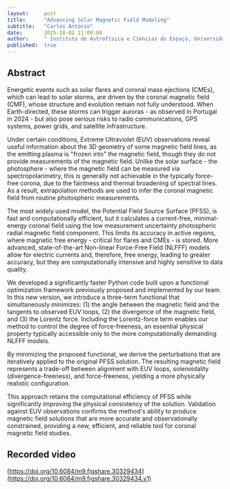 ```yaml
---
layout:     post
title:      "Advancing Solar Magnetic Field Modeling"
subtitle:   "Carlos António"
date:       2025-10-02 11:00:00
author:     " Instituto de Astrofísica e Ciências do Espaço, Universidade de Coimbra, Portugal"
published:  true
---
```


## Abstract
Energetic events such as solar flares and coronal mass ejections (CMEs), which can lead to solar storms, are driven by the coronal magnetic field (CMF), whose structure and evolution remain not fully understood. When Earth-directed, these storms can trigger auroras - as observed in Portugal in 2024 - but also pose serious risks to radio communications, GPS systems, power grids, and satellite infrastructure.

Under certain conditions, Extreme Ultraviolet (EUV) observations reveal useful information about the 3D geometry of some magnetic field lines, as the emitting plasma is "frozen into" the magnetic field, though they do not provide measurements of the magnetic field. Unlike the solar surface - the photosphere - where the magnetic field can be measured via spectropolarimetry, this is generally not achievable in the typically force-free corona, due to the faintness and thermal broadening of spectral lines. As a result, extrapolation methods are used to infer the coronal magnetic field from routine photospheric measurements.

The most widely used model, the Potential Field Source Surface (PFSS), is fast and computationally efficient, but it calculates a current-free, minimal-energy coronal field using the low measurement uncertainty photospheric radial magnetic field component. This limits its accuracy in active regions, where magnetic free energy - critical for flares and CMEs - is stored. More advanced, state-of-the-art Non-linear Force-Free Field (NLFFF) models allow for electric currents and, therefore, free energy, leading to greater accuracy, but they are computationally intensive and highly sensitive to data quality.

We developed a significantly faster Python code built upon a functional optimization framework previously proposed and implemented by our team. In this new version, we introduce a three-term functional that simultaneously minimizes: (1) the angle between the magnetic field and the tangents to observed EUV loops, (2) the divergence of the magnetic field, and (3) the Lorentz force. Including the Lorentz-force term enables our method to control the degree of force-freeness, an essential physical property typically accessible only to the more computationally demanding NLFFF models.

By minimizing the proposed functional, we derive the perturbations that are iteratively applied to the original PFSS solution. The resulting magnetic field represents a trade-off between alignment with EUV loops, solenoidality (divergence-freeness), and force-freeness, yielding a more physically realistic configuration.

This approach retains the computational efficiency of PFSS while significantly improving the physical consistency of the solution. Validation against EUV observations confirms the method's ability to produce magnetic field solutions that are more accurate and observationally constrained, providing a new, efficient, and reliable tool for coronal magnetic field studies.

## Recorded video
[https://doi.org/10.6084/m9.figshare.30329434](https://doi.org/10.6084/m9.figshare.30329434.v1)
